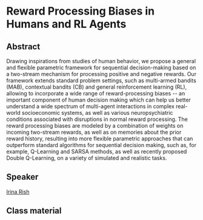 # Reward Processing Biases in Humans and RL Agents

## Abstract

Drawing inspirations from studies of human behavior, we propose a general and flexible parametric framework for sequential decision-making based on a two-stream mechanism for processing positive and negative rewards.  Our framework extends standard problem settings, such as multi-armed bandits (MAB), contextual bandits (CB) and general reinforcement learning (RL), allowing to incorporate a wide range of reward-processing biases -- an important component of human decision making which can help us better understand a wide spectrum of multi-agent interactions in complex real-world socioeconomic systems, as well as various neuropsychiatric conditions associated with disruptions in normal reward processing. The reward processing biases are modeled by a combination of  weights on incoming two-stream rewards, as well as on memories about the prior reward history, resulting into more flexible parametric approaches that can outperform standard algorithms for sequential decision making, such as, for example, Q-Learning and SARSA methods, as well as recently proposed Double Q-Learning, on a variety of simulated and realistic tasks. 

## Speaker

[Irina Rish](irina-rish.md)

## Class material


